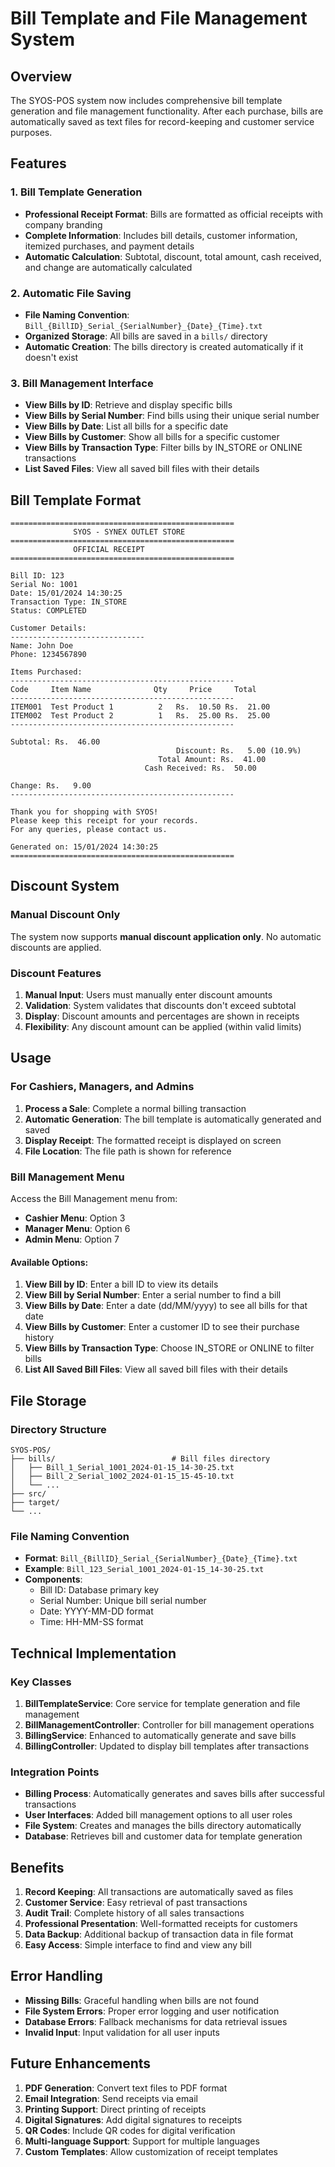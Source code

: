 # Bill Template and File Management System

## Overview

The SYOS-POS system now includes comprehensive bill template generation and file management functionality. After each purchase, bills are automatically saved as text files for record-keeping and customer service purposes.

## Features

### 1. Bill Template Generation

- **Professional Receipt Format**: Bills are formatted as official receipts with company branding
- **Complete Information**: Includes bill details, customer information, itemized purchases, and payment details
- **Automatic Calculation**: Subtotal, discount, total amount, cash received, and change are automatically calculated

### 2. Automatic File Saving

- **File Naming Convention**: `Bill_{BillID}_Serial_{SerialNumber}_{Date}_{Time}.txt`
- **Organized Storage**: All bills are saved in a `bills/` directory
- **Automatic Creation**: The bills directory is created automatically if it doesn't exist

### 3. Bill Management Interface

- **View Bills by ID**: Retrieve and display specific bills
- **View Bills by Serial Number**: Find bills using their unique serial number
- **View Bills by Date**: List all bills for a specific date
- **View Bills by Customer**: Show all bills for a specific customer
- **View Bills by Transaction Type**: Filter bills by IN_STORE or ONLINE transactions
- **List Saved Files**: View all saved bill files with their details

## Bill Template Format

```
==================================================
              SYOS - SYNEX OUTLET STORE
==================================================
              OFFICIAL RECEIPT
==================================================

Bill ID: 123
Serial No: 1001
Date: 15/01/2024 14:30:25
Transaction Type: IN_STORE
Status: COMPLETED

Customer Details:
------------------------------
Name: John Doe
Phone: 1234567890

Items Purchased:
--------------------------------------------------
Code     Item Name              Qty     Price     Total
--------------------------------------------------
ITEM001  Test Product 1          2   Rs.  10.50 Rs.  21.00
ITEM002  Test Product 2          1   Rs.  25.00 Rs.  25.00
--------------------------------------------------
                                                                         Subtotal: Rs.  46.00
                                     Discount: Rs.   5.00 (10.9%)
                                 Total Amount: Rs.  41.00
                              Cash Received: Rs.  50.00
                                                                         Change: Rs.   9.00
--------------------------------------------------

Thank you for shopping with SYOS!
Please keep this receipt for your records.
For any queries, please contact us.

Generated on: 15/01/2024 14:30:25
==================================================
```

## Discount System

### Manual Discount Only

The system now supports **manual discount application only**. No automatic discounts are applied.

### Discount Features

1. **Manual Input**: Users must manually enter discount amounts
2. **Validation**: System validates that discounts don't exceed subtotal
3. **Display**: Discount amounts and percentages are shown in receipts
4. **Flexibility**: Any discount amount can be applied (within valid limits)

## Usage

### For Cashiers, Managers, and Admins

1. **Process a Sale**: Complete a normal billing transaction
2. **Automatic Generation**: The bill template is automatically generated and saved
3. **Display Receipt**: The formatted receipt is displayed on screen
4. **File Location**: The file path is shown for reference

### Bill Management Menu

Access the Bill Management menu from:

- **Cashier Menu**: Option 3
- **Manager Menu**: Option 6
- **Admin Menu**: Option 7

#### Available Options:

1. **View Bill by ID**: Enter a bill ID to view its details
2. **View Bill by Serial Number**: Enter a serial number to find a bill
3. **View Bills by Date**: Enter a date (dd/MM/yyyy) to see all bills for that date
4. **View Bills by Customer**: Enter a customer ID to see their purchase history
5. **View Bills by Transaction Type**: Choose IN_STORE or ONLINE to filter bills
6. **List All Saved Bill Files**: View all saved bill files with their details

## File Storage

### Directory Structure

```
SYOS-POS/
├── bills/                          # Bill files directory
│   ├── Bill_1_Serial_1001_2024-01-15_14-30-25.txt
│   ├── Bill_2_Serial_1002_2024-01-15_15-45-10.txt
│   └── ...
├── src/
├── target/
└── ...
```

### File Naming Convention

- **Format**: `Bill_{BillID}_Serial_{SerialNumber}_{Date}_{Time}.txt`
- **Example**: `Bill_123_Serial_1001_2024-01-15_14-30-25.txt`
- **Components**:
  - Bill ID: Database primary key
  - Serial Number: Unique bill serial number
  - Date: YYYY-MM-DD format
  - Time: HH-MM-SS format

## Technical Implementation

### Key Classes

1. **BillTemplateService**: Core service for template generation and file management
2. **BillManagementController**: Controller for bill management operations
3. **BillingService**: Enhanced to automatically generate and save bills
4. **BillingController**: Updated to display bill templates after transactions

### Integration Points

- **Billing Process**: Automatically generates and saves bills after successful transactions
- **User Interfaces**: Added bill management options to all user roles
- **File System**: Creates and manages the bills directory automatically
- **Database**: Retrieves bill and customer data for template generation

## Benefits

1. **Record Keeping**: All transactions are automatically saved as files
2. **Customer Service**: Easy retrieval of past transactions
3. **Audit Trail**: Complete history of all sales transactions
4. **Professional Presentation**: Well-formatted receipts for customers
5. **Data Backup**: Additional backup of transaction data in file format
6. **Easy Access**: Simple interface to find and view any bill

## Error Handling

- **Missing Bills**: Graceful handling when bills are not found
- **File System Errors**: Proper error logging and user notification
- **Database Errors**: Fallback mechanisms for data retrieval issues
- **Invalid Input**: Input validation for all user inputs

## Future Enhancements

1. **PDF Generation**: Convert text files to PDF format
2. **Email Integration**: Send receipts via email
3. **Printing Support**: Direct printing of receipts
4. **Digital Signatures**: Add digital signatures to receipts
5. **QR Codes**: Include QR codes for digital verification
6. **Multi-language Support**: Support for multiple languages
7. **Custom Templates**: Allow customization of receipt templates
